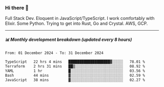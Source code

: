 ### Hi there 👋

Full Stack Dev. Eloquent in JavaScript/TypeScript. I work comfortably with Elixir. Some Python. Trying to get into Rust, Go and Crystal. AWS, GCP.

***

##### 📊 Monthly development breakdown (updated every 8 hours)

<!--START_SECTION:waka-->

```txt
From: 01 December 2024 - To: 31 December 2024

TypeScript   22 hrs 4 mins   ███████████████████▓░░░░░   78.01 %
Terraform    2 hrs 31 mins   ██▒░░░░░░░░░░░░░░░░░░░░░░   08.92 %
YAML         1 hr            █░░░░░░░░░░░░░░░░░░░░░░░░   03.56 %
Bash         44 mins         ▓░░░░░░░░░░░░░░░░░░░░░░░░   02.59 %
JavaScript   38 mins         ▓░░░░░░░░░░░░░░░░░░░░░░░░   02.27 %
```

<!--END_SECTION:waka-->
